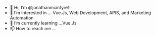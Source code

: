 - 👋 Hi, I’m @jonathanmcintyre1
- 👀 I’m interested in ... Vue.Js, Web Development, APIS, and Marketing Automation
- 🌱 I’m currently learning ...Vue.Js
- 📫 How to reach me ...

<!---
jonathanmcintyre1/jonathanmcintyre1 is a ✨ special ✨ repository because its `README.md` (this file) appears on your GitHub profile.
You can click the Preview link to take a look at your changes.
--->
